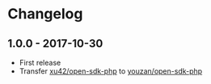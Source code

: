 # Changelog

## 1.0.0 - 2017-10-30

* First release
* Transfer [xu42/open-sdk-php](https://github.com/xu42/open-sdk-php) to [youzan/open-sdk-php](https://github.com/xu42/open-sdk-php)
